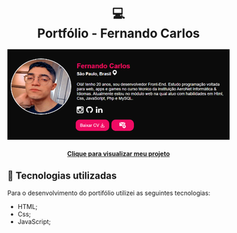 <h1 align="center">
  💻<br>Portfólio - Fernando Carlos
</h1>

![Resultado final do projeto](assets/imgs/banner-for-readme.png)


<h4 align="center"><a href="https://solarck.github.io/Portifolio/">Clique para visualizar meu projeto</a></h4>


## 💼 Tecnologias utilizadas

Para o desenvolvimento do portifólio utilizei as seguintes tecnologias:

- HTML;
- Css;
- JavaScript;
